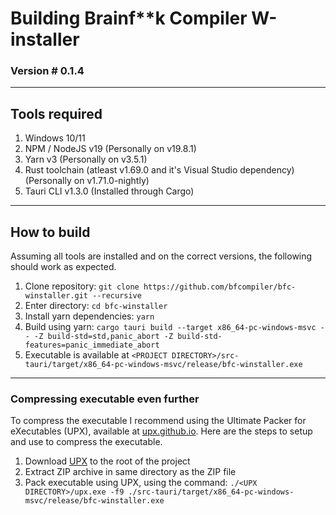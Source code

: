 # Building Brainf\*\*k Compiler W-installer
### Version # 0.1.4

---

## Tools required
1. Windows 10/11 
2. NPM / NodeJS v19 (Personally on v19.8.1)
3. Yarn v3 (Personally on v3.5.1)
4. Rust toolchain (atleast v1.69.0 and it's Visual Studio dependency) (Personally on v1.71.0-nightly)
5. Tauri CLI v1.3.0 (Installed through Cargo)

---

## How to build
Assuming all tools are installed and on the correct versions, the following should work as expected.
1. Clone repository: `git clone https://github.com/bfcompiler/bfc-winstaller.git --recursive`
2. Enter directory: `cd bfc-winstaller`
3. Install yarn dependencies: `yarn`
4. Build using yarn: `cargo tauri build --target x86_64-pc-windows-msvc -- -Z build-std=std,panic_abort -Z build-std-features=panic_immediate_abort`
5. Executable is available at `<PROJECT DIRECTORY>/src-tauri/target/x86_64-pc-windows-msvc/release/bfc-winstaller.exe`

---

### Compressing executable even further
To compress the executable I recommend using the Ultimate Packer for eXecutables (UPX), available at [upx.github.io](https://upx.github.io/).
Here are the steps to setup and use to compress the executable.
1. Download [UPX](https://upx.github.io/) to the root of the project
2. Extract ZIP archive in same directory as the ZIP file
3. Pack executable using UPX, using the command: `./<UPX DIRECTORY>/upx.exe -f9 ./src-tauri/target/x86_64-pc-windows-msvc/release/bfc-winstaller.exe`